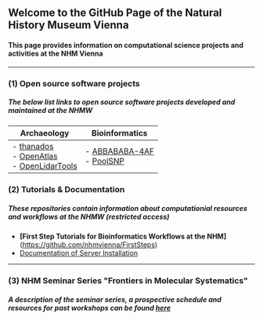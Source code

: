 ## Welcome to the GitHub Page of the Natural History Museum Vienna

#### This page provides information on computational science projects and activities at the NHM Vienna

* * *

### (1) Open source software projects

##### The below list links to open source software projects developed and maintained at the NHMW

| Archaeology                                                                                                                                                                           | Bioinformatics                                                                                                            |
| ------------------------------------------------------------------------------------------------------------------------------------------------------------------------------------- | ------------------------------------------------------------------------------------------------------------------------- |
| -   [thanados](https://github.com/nhmvienna/thanados)<br>-   [OpenAtlas](https://github.com/nhmvienna/OpenAtlas)<br>-   [OpenLidarTools](https://github.com/nhmvienna/OpenLidarTools) | -   [ABBABABA-4AF](https://github.com/nhmvienna/ABBABABA-4AF)<br>     -   [PoolSNP](https://github.com/nhmvienna/PoolSNP) |

### (2) Tutorials & Documentation

##### These repositories contain information about computationial resources and workflows at the NHMW (restricted access)

-   **[First Step Tutorials for Bioinformatics Workflows at the NHM]**(<https://github.com/nhmvienna/FirstSteps>)
-   [Documentation of Server Installation](https://github.com/nhmvienna/PhyloserverInstallationDocs)

* * *

### (3) NHM Seminar Series "**Frontiers in Molecular Systematics**"

##### A description of the seminar series, a prospective schedule and resources for past workshops can be found [here](SeminarSeries.md)
